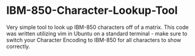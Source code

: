 # IBM-850-Character-Lookup-Tool
Very simple tool to look up IBM-850 characters off of a matrix.  This code was written utilizing vim in Ubuntu on a standard terminal - make sure to switch your Character Encoding to IBM-850 for all characters to show correctly.
